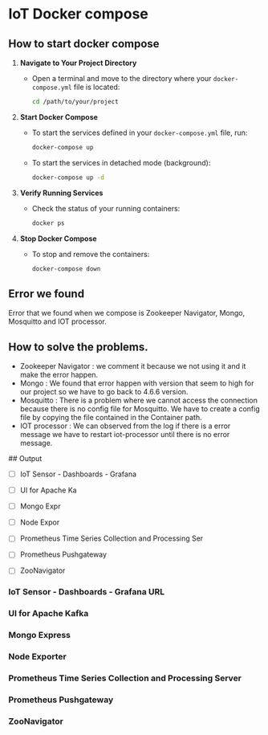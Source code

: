 # IoT Docker compose


## How to start docker compose
1. **Navigate to Your Project Directory**
   - Open a terminal and move to the directory where your `docker-compose.yml` file is located:
     ```bash
     cd /path/to/your/project
     ```

2. **Start Docker Compose**
   - To start the services defined in your `docker-compose.yml` file, run:
     ```bash
     docker-compose up
     ```
   - To start the services in detached mode (background):
     ```bash
     docker-compose up -d
     ```

3. **Verify Running Services**
   - Check the status of your running containers:
     ```bash
     docker ps
     ```

4. **Stop Docker Compose**
   - To stop and remove the containers:
     ```bash
     docker-compose down
     ```

## Error we found
Error that we found when we compose is Zookeeper Navigator, Mongo, Mosquitto and IOT processor. 

## How to solve the problems.
<ul>
  <li>Zookeeper Navigator : we comment it because we not using it and it make the error happen.</li>
  <li>Mongo : We found that error happen with version that seem to high for our project so we have to go back to 4.6.6 version.</li>
  <li>Mosquitto : There is a problem where we cannot access the connection because there is no config file for Mosquitto. We have to create a config file by copying the file contained in the Container path.</li>
   <li>IOT processor : We can observed from the log if there is a error message we have to restart iot-processor until there is no error message.</li>
</ul>
## Output

- [ ] IoT Sensor - Dashboards - Grafana 
- [ ] UI for Apache Ka
- [ ] Mongo Expr
- [ ] Node Expor
- [ ] Prometheus Time Series Collection and Processing Ser
- [ ] Prometheus Pushgateway
- [ ] ZooNavigator


### IoT Sensor - Dashboards - Grafana URL

### UI for Apache Kafka

### Mongo Express

### Node Exporter

### Prometheus Time Series Collection and Processing Server

### Prometheus Pushgateway

### ZooNavigator
